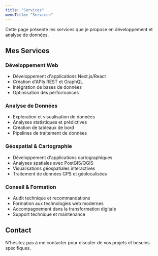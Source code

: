 ```yaml
---
title: "Services"
menuTitle: "Services"
---
```


Cette page présente les services que je propose en développement et analyse de données.

## Mes Services

### Développement Web

- Développement d'applications Next.js/React
- Création d'APIs REST et GraphQL
- Intégration de bases de données
- Optimisation des performances

### Analyse de Données

- Exploration et visualisation de données
- Analyses statistiques et prédictives
- Création de tableaux de bord
- Pipelines de traitement de données

### Géospatial & Cartographie

- Développement d'applications cartographiques
- Analyses spatiales avec PostGIS/QGIS
- Visualisations géospatiales interactives
- Traitement de données GPS et géolocalisées

### Conseil & Formation

- Audit technique et recommandations
- Formation aux technologies web modernes
- Accompagnement dans la transformation digitale
- Support technique et maintenance

## Contact

N'hésitez pas à me contacter pour discuter de vos projets et besoins spécifiques.
